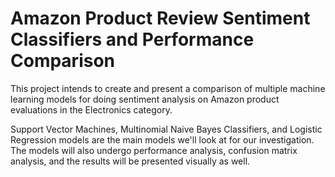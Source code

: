 # Amazon Product Review Sentiment Classifiers and Performance Comparison
This project intends to create and present a comparison of multiple machine learning models for doing sentiment analysis on Amazon product evaluations in the Electronics category. 
 
Support Vector Machines, Multinomial Naive Bayes Classifiers, and Logistic Regression models are the main models we'll look at for our investigation. 
The models will also undergo performance analysis, confusion matrix analysis, and the results will be presented visually as well.
